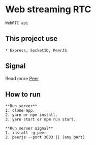# Web streaming RTC
    WebRTC api

## This project use
    * Express, SocketIO, PeerJS

## Signal
Read more [Peer](https://peerjs.com/)

## How to run
    **Run server**
    1. clone app.
    2. yarn or npm install.
    3. yarn start or npm run start.

    **Run server signal**
    1. install -g peer
    2. peerjs --port 3003 || (any port)
